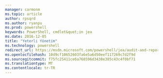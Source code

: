 ```yaml
---
manager: carmonm
ms.topic: article
author: rpsqrd
ms.author: ryanpu
ms.prod: powershell
keywords: PowerShell, cmdlet&quot;in jea
ms.date: 2016-12-05
title: "Yeterli Yönetim"
ms.technology: powershell
redirect_url: https://msdn.microsoft.com/powershell/jea/audit-and-report
ms.openlocfilehash: 10d9cf10652603fa6e5a6d50eef117269c7d2f9d
ms.sourcegitcommit: f75fc25411ce6a768596d3438e385c43c4f0bf71
ms.translationtype: MT
ms.contentlocale: tr-TR
---
```

